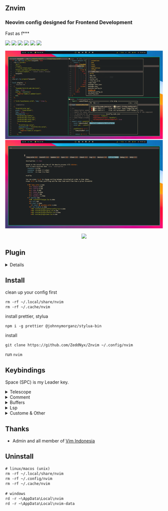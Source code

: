 ## Znvim

### Neovim config designed for Frontend Development
Fast as f***

<p align="start">
  <img src="https://img.shields.io/badge/-Tailwind-08BCDC?style=for-the-badge&logo=tailwindcss&logoColor=FFF&labelColor=08BCDC" /> 
  <img src="https://img.shields.io/badge/-JavaScript-302D41?style=for-the-badge&logo=javascript&logoColor=EFD922&labelColor=302D41" /> 
  <img src="https://img.shields.io/badge/-TypeScript-302D41?style=for-the-badge&logo=typescript&logoColor=3072BB&labelColor=302D41" /> 
  <img src="https://img.shields.io/badge/-React-302D41?style=for-the-badge&logo=react&logoColor=08BCDC&labelColor=302D41" /> 
  <img src="https://img.shields.io/badge/-Next-FFF?style=for-the-badge&logo=nextdotjs&logoColor=000&labelColor=FFF" /> 
  <img src="https://img.shields.io/badge/-Lua-04008F?style=for-the-badge&logo=lua&labelColor=04008F" />
</p>

![nvim](./preview/preview.png)
![startuptime](./preview/startuptime.png)

<p align="center">
    <a href="https://github.com/Zeddnyx/Znvim">
      <img src="https://img.shields.io/github/last-commit/Zeddnyx/Znvim?style=for-the-badge&logo=github&color=7dc4e4&logoColor=D9E0EE&labelColor=302D41"/>
    </a>
</p>

## Plugin

<details>

| Name                | Plugin                                                                 |
| ------------------- | ---------------------------------------------------------------------- |
| Auto Pilot          | [Codeium](https://github.com/Exafunction/codeium.vim)                  |
| Autocompletion      | [Cmp](https://github.com/hrsh7th/nvim-cmp)                             |
| Autoclosing Braces  | [Autopairs](https://github.com/windwp/nvim-autopairs)                  |
| Custome Snippet     | [Vsnip](https://github.com/hrsh7th/cmp-vsnip)                          |
| Color Preview       | [Colorizer](https://github.com/NvChad/nvim-colorizer)                  |
| Find Files          | [Telescope](https://github.com/nvim-telescope/telescope.nvim)          |
| Gitsigns            | [Gitsigns](https://github.com/lewis6991/gitsigns.nvim)                 |
| Indentlines         | [Indentlines ](https://github.com/lukas-reineke/indent-blankline.nvim) |
| Lsp                 | [Lsp](https://github.com/neovim/nvim-lspconfig)                        |
| Formmating          | [None-ls](https://github.com/nvimtools/none-ls.nvim)          |
| Syntax Highlighting | [Treesitter](https://github.com/nvim-treesitter/nvim-treesitter)       |
| Themes              | [Gruvbox](https://github.com/Zeddnyx/gruvbox.nvim)                     |
| File Navigation     | [NvimTree](https://github.com/kyazdani42/nvim-tree.lua)                |

</details>

## Install

clean up your config first

```
rm -rf ~/.local/share/nvim
rm -rf ~/.cache/nvim
```

install prettier, stylua

```
npm i -g prettier @johnnymorganz/stylua-bin

```

install

```
git clone https://github.com/ZeddNyx/Znvim ~/.config/nvim

```

run `nvim`

## Keybindings

Space (SPC) is my Leader key.

<details>
<summary>Telescope</summary>

| Key Bindings | Description               |
| ------------ | ------------------------- |
| SPC ff       | Telescope find files      |
| SPC lg       | Telescope live grep       |
| SPC bb       | Telescope buffers         |
| SPC gs       | Telescope git status      |
| SPC lr       | Telescope lsp references  |
| SPC ld       | Telescope lsp definitions |

</details>

<details>
<summary>Comment</summary>

| Key Bindings | Description |
| ------------ | ----------- |
| crr          | jsx         |
| cr (visual)  | jsx         |
| ur (visual)  | jsx         |
|              |             |
| cjj          | js          |
| cj (visual)  | js          |
| uj (visual)  | js          |
|              |             |
| css          | css         |
| cs (visual)  | css         |
| uc (visual)  | css         |
|              |             |
| cll          | lua         |
| cl (visual)  | lua         |
| ul (visual)  | lua         |
|              |             |
| chh          | html        |
| ch (visual)  | html        |
| uh (visual)  | html        |
|              |             |
| cgg          | #           |
| cg (visual)  | #           |
| ug (visual)  | #           |

</details>
  
<details>
<summary>Buffers </summary>
  
| Key Bindings | Description      |
|--------------|------------------|
| Shift h      | Buffer previous  |
| Shift l      | Buffer next      |
| Shift c      | Buffer close     |
| Shift q      | Buffer close all |
</details>
  
<details>
<summary>Lsp</summary>

| Key Bindings | Description        |
| ------------ | ------------------ |
| Shift s t      | Previewd efinition |
| Shift s r      | Rename             |
| Shift s dp     | Diagnostics prev   |
| Shift s dn     | Diagnostics next   |

</details>

<details>
<summary>Custome & Other</summary>

| Key Bindings | Description             |
| ------------ | ----------------------- |
| SPC h        | Switch left             |
| SPC j        | Switch down             |
| SPC k        | Switch up               |
| SPC l        | Switch right            |
|              |                         |
| SPC a        | Select all              |
| SPC c        | Clean higlight          |
| SPC e        | File explorer           |
| SHIFT s s    | Find specific word      |
| SHIFT a ss   | Find and replace all    |
| SPC y        | Copy forward word       |
|              |                         |
| SPC ww       | Save file               |
| SPC wa       | Save all file           |
| SPC wq       | Save and quit           |
| SPC qq       | quit nvim               |
|              |                         |
| Shift f      | Prettier                |
| Ctrl g       | Apply Codeium Reference |

</details>

## Thanks

- Admin and all member of [Vim Indonesia](https://t.me/VimID)

## Uninstall

```
# linux/macos (unix)
rm -rf ~/.local/share/nvim
rm -rf ~/.config/nvim
rm -rf ~/.cache/nvim

# windows
rd -r ~\AppData\Local\nvim
rd -r ~\AppData\Local\nvim-data
```
